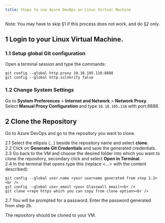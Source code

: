 ```yaml
---
title: Steps to use Azure DevOps on Linux Virtual Machine
---
```


Note: You may have to skip §1 if this process does not work, and do §2 only.

## 1 Login to your Linux Virtual Machine.

### 1.1 Setup global Git configuration

Open a terminal session and type the commands:

    git config --global http.proxy 10.10.105.118:8888
    git config --global http.sslVerify false

### 1.2 Change System Settings

Go to **System Preferences** > **Internet and Network** > **Network Proxy**.<br />
Select **Manual Proxy Configuration** and type `10.10.105.118` with port:8888.

## 2 Clone the Repository

Go to Azure DevOps and go to the repository you want to clone.

2.1  Select the ellipsis (...) beside the repository name and select **clone**.<br />
2.2  Click on **Generate Git Credentials** and save the generated credentials.<br />
2.3  Go back to the VM and choose the desired folder into which you want to clone the repository,  secondary click and select **Open in Terminal**.<br />
2.4  In the terminal that opens type this (replace <...> with the content described):

    git config --global user.name <your username generated from step 2.2><br />
    git config --global user.email <your Glasswall email><br />
    git clone <repo https which you can copy from clone option><br />
2.7  You will be prompted for a password. Enter the password generated from step 2b.

The repository should be cloned to your VM.
